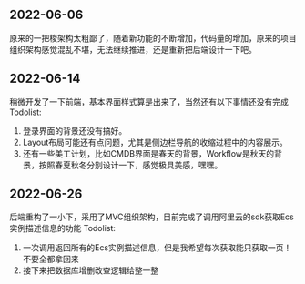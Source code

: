 ## 2022-06-06
原来的一把梭架构太粗鄙了，随着新功能的不断增加，代码量的增加，原来的项目组织架构感觉混乱不堪，无法继续推进，还是重新把后端设计一下吧。

## 2022-06-14
稍微开发了一下前端，基本界面样式算是出来了，当然还有以下事情还没有完成
Todolist:
1. 登录界面的背景还没有搞好。
2. Layout布局可能还有点问题，尤其是侧边栏导航的收缩过程中的内容展示。
3. 还有一些美工计划，比如CMDB界面是春天的背景，Workflow是秋天的背景，按照春夏秋冬分别设计一下，感觉极具美感，嘿嘿。

## 2022-06-26
后端重构了一小下，采用了MVC组织架构，目前完成了调用阿里云的sdk获取Ecs实例描述信息的功能
Todolist:
1. 一次调用返回所有的Ecs实例描述信息，但是我希望每次获取能只获取一页！不要全都拿回来
2. 接下来把数据库增删改查逻辑给整一整

